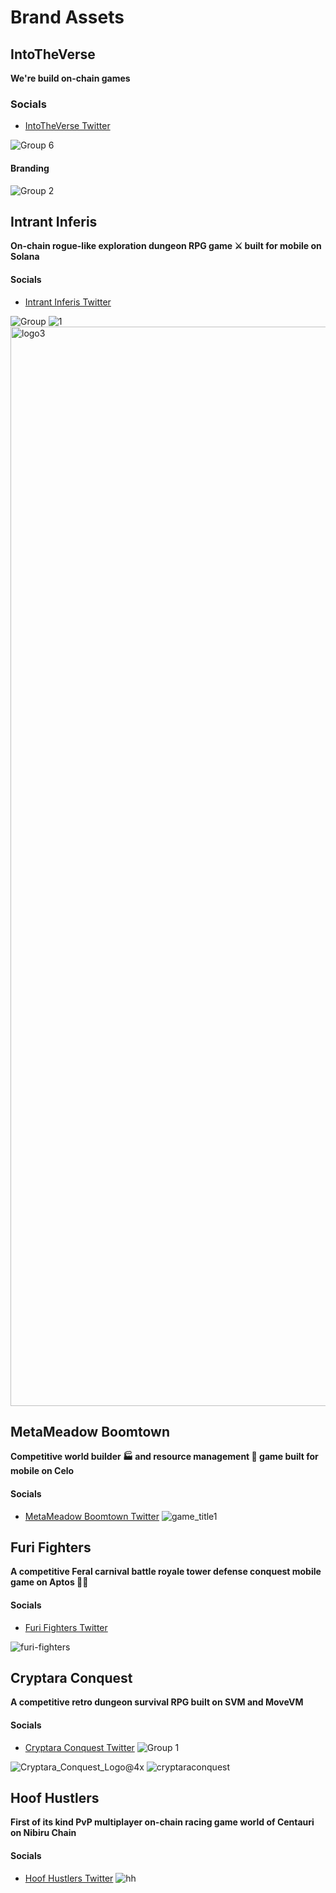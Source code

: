 # Brand Assets

## IntoTheVerse 

**We're build on-chain games**
### Socials
- [IntoTheVerse Twitter](https://x.com/IntoTheVerse_) 

![Group 6](https://github.com/IntoTheVerse/branding/assets/43913734/0cd104dd-df5e-47df-a4eb-bdc3002c0fd1)
#### Branding
![Group 2](https://github.com/IntoTheVerse/branding/assets/43913734/5a0cbf5f-302b-4ef4-a547-9e3562cfed34)

## Intrant Inferis

**On-chain rogue-like exploration dungeon RPG game ⚔️  built for mobile on Solana**

#### Socials
- [Intrant Inferis Twitter](https://x.com/intrantinferis)

![Group](https://github.com/IntoTheVerse/branding/assets/43913734/27a39996-2dc6-40e2-a2b7-a28e428083b6)
![1](https://github.com/IntoTheVerse/branding/assets/43913734/78a156e5-76e7-4dd2-8a0a-bce6313bd683)
<img width="1727" alt="logo3" src="https://github.com/IntoTheVerse/branding/assets/43913734/e0ed2196-69cc-4806-91e1-ee0ef4f5ca04">

## MetaMeadow Boomtown
**Competitive world builder 🏭 and resource management 🧱 game built for mobile on Celo**

#### Socials
- [MetaMeadow Boomtown Twitter](https://x.com/metaboomtown)
![game_title1](https://github.com/IntoTheVerse/branding/assets/43913734/3059b4d1-e044-46fd-9125-ca4e716c30a5)



## Furi Fighters
**A competitive Feral carnival battle royale tower defense conquest mobile game on Aptos 🧪🦍**

#### Socials
- [Furi Fighters Twitter](https://x.com/FuriFighters)

![furi-fighters](https://github.com/IntoTheVerse/branding/assets/43913734/9beeda11-75e7-4c06-90c0-0d63f85af20b)



## Cryptara Conquest
**A competitive retro dungeon survival RPG built on SVM and MoveVM**

#### Socials
- [Cryptara Conquest Twitter](https://x.com/CryptaraConq)
![Group 1](https://github.com/user-attachments/assets/df12957c-03d6-420c-b519-d5ab1301e432)

![Cryptara_Conquest_Logo@4x](https://github.com/IntoTheVerse/branding/assets/43913734/fb97b1eb-dbae-45ca-9741-cdd317607ac6)
![cryptaraconquest](https://github.com/IntoTheVerse/branding/assets/43913734/4c1a8497-4f2a-4c2d-9f5e-e90fbae77b90)


## Hoof Hustlers
**First of its kind PvP multiplayer on-chain racing game world of Centauri on Nibiru Chain**

#### Socials
- [Hoof Hustlers Twitter](https://x.com/HoofHustlers)
![hh](https://github.com/IntoTheVerse/branding/assets/43913734/3042b375-f803-4937-85c2-ebd756d4736b)












